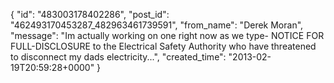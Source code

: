  {
   "id": "483003178402286",
   "post_id": "462493170453287_482963461739591",
   "from_name": "Derek Moran",
   "message": "Im actually working on one right now as we type- NOTICE FOR FULL-DISCLOSURE to the Electrical Safety Authority who have threatened to disconnect my dads electricity...",
   "created_time": "2013-02-19T20:59:28+0000"
 }
